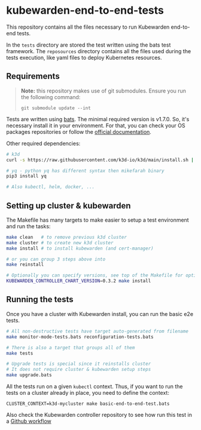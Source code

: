 # kubewarden-end-to-end-tests

This repository contains all the files necessary to run Kubewarden
end-to-end tests.

In the `tests` directory are stored the test written using the bats test framework.
The `reposources` directory contains all the files used during the tests execution,
like yaml files to deploy Kubernetes resources.

## Requirements

> **Note:** this repository makes use of git submodules. Ensure you run the following
> command:
> ```console
> git submodule update --int
> ```

Tests are written using [bats](https://github.com/bats-core/bats-core).
The minimal required version is v1.7.0. So, it's necessary install it in your environment.
For that, you can check your OS packages repositories or follow the [official documentation](https://bats-core.readthedocs.io/en/stable/installation.html#installation).

Other required dependencies:

```bash
# k3d
curl -s https://raw.githubusercontent.com/k3d-io/k3d/main/install.sh | bash

# yq - python yq has different syntax then mikefarah binary
pip3 install yq

# Also kubectl, helm, docker, ...
```

## Setting up cluster & kubewarden

The Makefile has many targets to make easier to setup a test environment and
run the tasks:

```bash
make clean   # to remove previous k3d cluster
make cluster # to create new k3d cluster
make install # to install kubewarden (and cert-manager)

# or you can group 3 steps above into
make reinstall

# Optionally you can specify versions, see top of the Makefile for options
KUBEWARDEN_CONTROLLER_CHART_VERSION=0.3.2 make install
```


## Running the tests

Once you have a cluster with Kubewarden install, you can run the basic
e2e tests.

```bash
# All non-destructive tests have target auto-generated from filename
make monitor-mode-tests.bats reconfiguration-tests.bats

# There is also a target that groups all of them
make tests

# Upgrade tests is special since it reinstalls cluster
# It does not require cluster & kubewarden setup steps
make upgrade.bats

```


All the tests run on a given `kubectl` context. Thus, if you want to run the
tests on a cluster already in place, you need to define the context:

```console
CLUSTER_CONTEXT=k3d-mycluster make basic-end-to-end-test.bats
```

Also check the Kubewarden controller repository to see how run this test in a [Github
workflow](https://github.com/kubewarden/kubewarden-controller/blob/main/.github/workflows/e2e-tests.yml)
